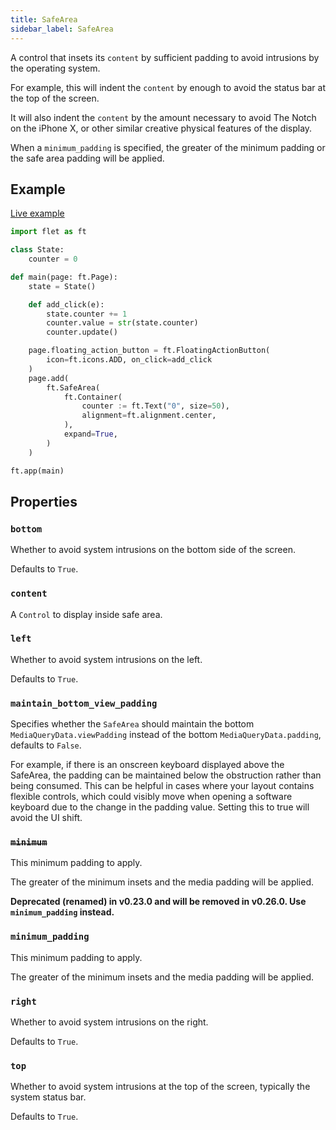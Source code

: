 ```yaml
---
title: SafeArea
sidebar_label: SafeArea
---
```


A control that insets its `content` by sufficient padding to avoid intrusions by the operating system.

For example, this will indent the `content` by enough to avoid the status bar at the top of the screen.

It will also indent the `content` by the amount necessary to avoid The Notch on the iPhone X, or other similar creative physical features of the display.

When a `minimum_padding` is specified, the greater of the minimum padding or the safe area padding will be applied.

## Example

[Live example](https://flet-controls-gallery.fly.dev/layout/safearea)

```python
import flet as ft

class State:
    counter = 0

def main(page: ft.Page):
    state = State()

    def add_click(e):
        state.counter += 1
        counter.value = str(state.counter)
        counter.update()

    page.floating_action_button = ft.FloatingActionButton(
        icon=ft.icons.ADD, on_click=add_click
    )
    page.add(
        ft.SafeArea(
            ft.Container(
                counter := ft.Text("0", size=50),
                alignment=ft.alignment.center,
            ),
            expand=True,
        )
    )

ft.app(main)
```

## Properties

### `bottom`

Whether to avoid system intrusions on the bottom side of the screen.

Defaults to `True`.

### `content`

A `Control` to display inside safe area.

### `left`

Whether to avoid system intrusions on the left.

Defaults to `True`.

### `maintain_bottom_view_padding`

Specifies whether the `SafeArea` should maintain the bottom `MediaQueryData.viewPadding` instead of the bottom `MediaQueryData.padding`, defaults to `False`.

For example, if there is an onscreen keyboard displayed above the SafeArea, the padding can be maintained below the obstruction rather than being consumed. This can be helpful in cases where your layout contains flexible controls, which could visibly move when opening a software keyboard due to the change in the padding value. Setting this to true will avoid the UI shift.

### ~~`minimum`~~

This minimum padding to apply.

The greater of the minimum insets and the media padding will be applied.

**Deprecated (renamed) in v0.23.0 and will be removed in v0.26.0. Use `minimum_padding` instead.**

### `minimum_padding`

This minimum padding to apply.

The greater of the minimum insets and the media padding will be applied.

### `right`

Whether to avoid system intrusions on the right.

Defaults to `True`.

### `top`

Whether to avoid system intrusions at the top of the screen, typically the system status bar.

Defaults to `True`.

